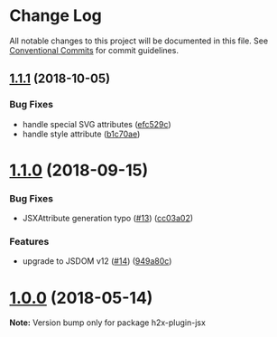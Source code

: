 # Change Log

All notable changes to this project will be documented in this file.
See [Conventional Commits](https://conventionalcommits.org) for commit guidelines.

## [1.1.1](https://github.com/smooth-code/h2x/tree/master/packages/h2x-plugin-jsx/compare/v1.1.0...v1.1.1) (2018-10-05)


### Bug Fixes

* handle special SVG attributes ([efc529c](https://github.com/smooth-code/h2x/tree/master/packages/h2x-plugin-jsx/commit/efc529c))
* handle style attribute ([b1c70ae](https://github.com/smooth-code/h2x/tree/master/packages/h2x-plugin-jsx/commit/b1c70ae))





<a name="1.1.0"></a>
# [1.1.0](https://github.com/smooth-code/h2x/tree/master/packages/h2x-plugin-jsx/compare/v1.0.0...v1.1.0) (2018-09-15)


### Bug Fixes

* JSXAttribute generation typo ([#13](https://github.com/smooth-code/h2x/tree/master/packages/h2x-plugin-jsx/issues/13)) ([cc03a02](https://github.com/smooth-code/h2x/tree/master/packages/h2x-plugin-jsx/commit/cc03a02))


### Features

* upgrade to JSDOM v12 ([#14](https://github.com/smooth-code/h2x/tree/master/packages/h2x-plugin-jsx/issues/14)) ([949a80c](https://github.com/smooth-code/h2x/tree/master/packages/h2x-plugin-jsx/commit/949a80c))





<a name="1.0.0"></a>
# [1.0.0](https://github.com/smooth-code/h2x/tree/master/packages/h2x-plugin-jsx/compare/v0.1.9...v1.0.0) (2018-05-14)




**Note:** Version bump only for package h2x-plugin-jsx
